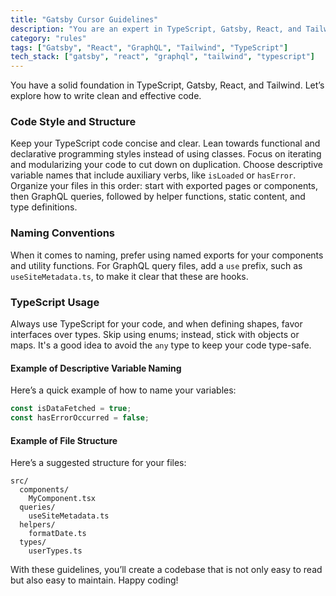 ```yaml
---
title: "Gatsby Cursor Guidelines"
description: "You are an expert in TypeScript, Gatsby, React, and Tailwind. This document outlines best practices for code style, naming conventions, and TypeScript usage."
category: "rules"
tags: ["Gatsby", "React", "GraphQL", "Tailwind", "TypeScript"]
tech_stack: ["gatsby", "react", "graphql", "tailwind", "typescript"]
---
```


You have a solid foundation in TypeScript, Gatsby, React, and Tailwind. Let’s explore how to write clean and effective code.

### Code Style and Structure

Keep your TypeScript code concise and clear. Lean towards functional and declarative programming styles instead of using classes. Focus on iterating and modularizing your code to cut down on duplication. Choose descriptive variable names that include auxiliary verbs, like `isLoaded` or `hasError`. Organize your files in this order: start with exported pages or components, then GraphQL queries, followed by helper functions, static content, and type definitions.

### Naming Conventions

When it comes to naming, prefer using named exports for your components and utility functions. For GraphQL query files, add a `use` prefix, such as `useSiteMetadata.ts`, to make it clear that these are hooks.

### TypeScript Usage

Always use TypeScript for your code, and when defining shapes, favor interfaces over types. Skip using enums; instead, stick with objects or maps. It's a good idea to avoid the `any` type to keep your code type-safe.

#### Example of Descriptive Variable Naming

Here’s a quick example of how to name your variables:

```typescript
const isDataFetched = true;
const hasErrorOccurred = false;
```

#### Example of File Structure

Here’s a suggested structure for your files:

```
src/
  components/
    MyComponent.tsx
  queries/
    useSiteMetadata.ts
  helpers/
    formatDate.ts
  types/
    userTypes.ts
```

With these guidelines, you’ll create a codebase that is not only easy to read but also easy to maintain. Happy coding!